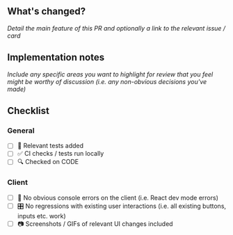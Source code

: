 ## What's changed?

_Detail the main feature of this PR and optionally a link to the relevant issue / card_

## Implementation notes

_Include any specific areas you want to highlight for review that you feel might be worthy of discussion (i.e. any non-obvious decisions you've made)_

## Checklist

### General
- [ ] 🤖 Relevant tests added
- [ ] ✅ CI checks / tests run locally
- [ ] 🔍 Checked on CODE

### Client
- [ ] 🚫 No obvious console errors on the client (i.e. React dev mode errors)
- [ ] 🎛️ No regressions with existing user interactions (i.e. all existing buttons, inputs etc. work)
- [ ] 📷 Screenshots / GIFs of relevant UI changes included
